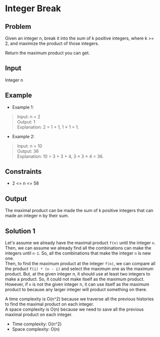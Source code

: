 # Integer Break

## Problem

Given an integer n, break it into the sum of k positive integers, where k >= 2, and maximize the product of those integers.

Return the maximum product you can get.

## Input

Integer n

## Example

- Example 1:

>Input: n = 2  
Output: 1  
Explanation: 2 = 1 + 1, 1 × 1 = 1.

- Example 2:

>Input: n = 10  
Output: 36  
Explanation: 10 = 3 + 3 + 4, 3 × 3 × 4 = 36.

## Constraints

- 2 <= n <= 58

## Output

The maximal product can be made the sum of k positive integers that can made an integer n by their sum.

## Solution 1

Let's assume we already have the maximal product `f(n)` until the integer `n`. Then, we can assume we already find all the combinations can make the integers until `n-1`. So, all the combinations that make the integer `n` is new one.  
Then, to find the maximum product at the integer `f(n)`, we can compare all the product `f(i) * (n - i)` and select the maximum one as the maximum product. But, at the given integer n, it should use at least two integers to make a product. So, it could not make itself as the maximum product. However, if `n` is not the given integer n, it can use itself as the maximum product to because any larger integer will product something on there.

A time complexity is O(n^2) because we traverse all the previous histories to find the maximal product on each integer.  
A space complexity is O(n) because we need to save all the previous maximal product on each integer.

- Time complexity: O(n^2)
- Space complexity: O(n)
